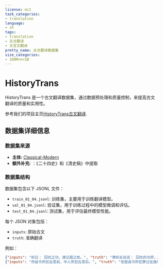 ```yaml
---
license: mit
task_categories:
- translation
language:
- zh
tags:
- translation
- 古文翻译
- 文言文翻译
pretty_name: 古文翻译数据集
size_categories:
- 100M<n<1B
---
```

# HistoryTrans

HistoryTrans 是一个古文翻译数据集，通过数据预处理和质量控制，来提高古文翻译的质量和实用性。

参考我们的项目主页[HistoryTrans古文翻译](https://github.com/HistoryTrans/HistoryTrans).

## 数据集详细信息

### 数据集来源

- **主体:** [Classical-Modern](https://github.com/NiuTrans/Classical-Modern)
- **额外补充:** ：《二十四史》和《清史稿》中提取

### 数据集结构

数据集包含以下 JSONL 文件：

- `train_01_04.jsonl`: 训练集，主要用于训练翻译模型。
- `val_01_04.jsonl`: 验证集，用于训练过程中的模型微调和评估。
- `test_01_04.jsonl`: 测试集，用于评估最终模型性能。

每个 JSON 对象包括：

- `inputs`: 原始古文
- `truth`: 准确翻译

例如：

```json
{"inputs": "昕曰： 回纥之功，唐已报之矣。", "truth": "萧昕反驳说： 回纥的功劳，唐朝已经报答了。"}
{"inputs": "然县令所犯在恩前，中人所犯在恩后。", "truth": "但是县令所犯罪过在施恩大赦之前，宦官所犯罪过在施恩赦免之后。"}
```
